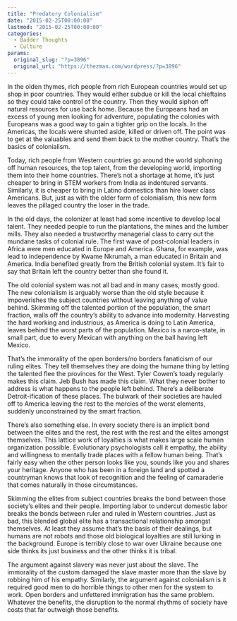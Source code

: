 ```yaml
---
title: "Predatory Colonialism"
date: "2015-02-25T00:00:00"
lastmod: "2015-02-25T00:00:00"
categories:
  - Badder Thoughts
  - Culture
params:
  original_slug: "?p=3896"
  original_url: "https://thezman.com/wordpress/?p=3896"
---
```


In the olden thymes, rich people from rich European countries would set
up shop in poor countries. They would either subdue or kill the local
chieftains so they could take control of the country. Then they would
siphon off natural resources for use back home. Because the Europeans
had an excess of young men looking for adventure, populating the
colonies with Europeans was a good way to gain a tighter grip on the
locals. In the Americas, the locals were shunted aside, killed or driven
off. The point was to get at the valuables and send them back to the
mother country. That’s the basics of colonialism.

Today, rich people from Western countries go around the world siphoning
off human resources, the top talent, from the developing world,
importing them into their home countries. There’s not a shortage at
home, it’s just cheaper to bring in STEM workers from India as
indentured servants. Similarly, it is cheaper to bring in Latino
domestics than hire lower class Americans. But, just as with the older
form of colonialism, this new form leaves the pillaged country the loser
in the trade.

In the old days, the colonizer at least had some incentive to develop
local talent. They needed people to run the plantations, the mines and
the lumber mills. They also needed a trustworthy managerial class to
carry out the mundane tasks of colonial rule. The first wave of
post-colonial leaders in Africa were men educated in Europe and America.
Ghana, for example, was lead to independence by <span class="st">Kwame
Nkrumah</span>, a man educated in Britain and America. India benefited
greatly from the British colonial system. It’s fair to say that Britain
left the country better than she found it.

The old colonial system was not all bad and in many cases, mostly good.
The new colonialism is arguably worse than the old style because it
impoverishes the subject countries without leaving anything of value
behind. Skimming off the talented portion of the population, the smart
fraction, walls off the country’s ability to advance into modernity.
Harvesting the hard working and industrious, as America is doing to
Latin America, leaves behind the worst parts of the population. Mexico
is a narco-state, in small part, due to every Mexican with anything on
the ball having left Mexico.

That’s the immorality of the open borders/no borders fanaticism of our
ruling elites. They tell themselves they are doing the humane thing by
letting the talented flee the provinces for the West. Tyler Cowen’s
toady regularly makes this claim. Jeb Bush has made this claim. What
they never bother to address is what happens to the people left behind.
There’s a deliberate Detroit-ification of these places. The bulwark of
their societies are hauled off to America leaving the rest to the
mercies of the worst elements, suddenly unconstrained by the smart
fraction.

There’s also something else. In every society there is an implicit bond
between the elites and the rest, the rest with the rest and the elites
amongst themselves. This lattice work of loyalties is what makes large
scale human organization possible. Evolutionary psychologists call it
empathy, the ability and willingness to mentally trade places with a
fellow human being. That’s fairly easy when the other person looks like
you, sounds like you and shares your heritage. Anyone who has been in a
foreign land and spotted a countryman knows that look of recognition and
the feeling of camaraderie that comes naturally in those circumstances.

Skimming the elites from subject countries breaks the bond between those
society’s elites and their people. Importing labor to undercut domestic
labor breaks the bonds between ruler and ruled in Western countries.
Just as bad, this blended global elite has a transactional relationship
amongst themselves. At least they assume that’s the basis of their
dealings, but humans are not robots and those old biological loyalties
are still lurking in the background. Europe is terribly close to war
over Ukraine because one side thinks its just business and the other
thinks it is tribal.

The argument against slavery was never just about the slave. The
immorality of the custom damaged the slave master more than the slave by
robbing him of his empathy. Similarly, the argument against colonialism
is it required good men to do horrible things to other men for the
system to work. Open borders and unfettered immigration has the same
problem. Whatever the benefits, the disruption to the normal rhythms of
society have costs that far outweigh those benefits.
